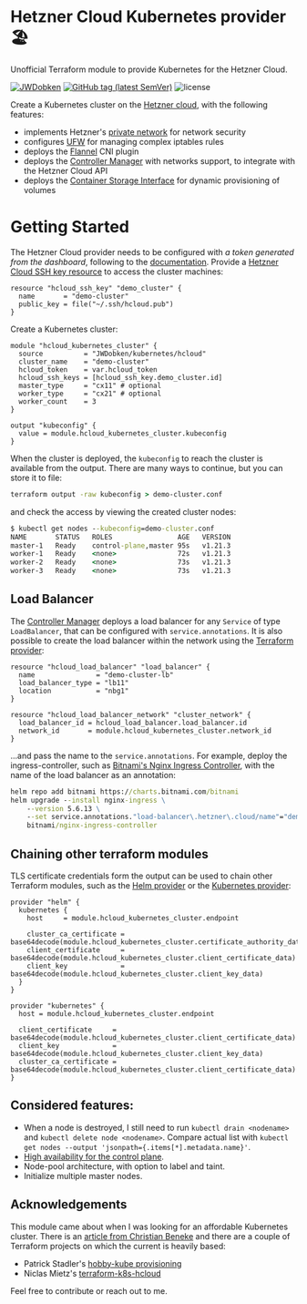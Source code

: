 Hetzner Cloud Kubernetes provider 🏖️
==================

Unofficial Terraform module to provide Kubernetes for the Hetzner Cloud.

[![JWDobken](https://circleci.com/gh/JWDobken/terraform-hcloud-kubernetes.svg?style=shield)](https://app.circleci.com/pipelines/github/JWDobken/terraform-hcloud-kubernetes?branch=main)
[![GitHub tag (latest SemVer)](https://img.shields.io/github/v/tag/JWDobken/terraform-hcloud-kubernetes?label=release)](https://github.com/JWDobken/terraform-hcloud-kubernetes/releases)
![license](https://img.shields.io/github/license/JWDobken/terraform-hcloud-kubernetes.svg)

Create a Kubernetes cluster on the [Hetzner cloud](https://registry.terraform.io/providers/hetznercloud/hcloud/latest/docs), with the following features:

- implements Hetzner's [private network](https://community.hetzner.com/tutorials/hcloud-networks-basic) for network security
- configures [UFW](https://help.ubuntu.com/community/UFW) for managing complex iptables rules
- deploys the [Flannel](https://github.com/coreos/flannel) CNI plugin
- deploys the [Controller Manager](https://github.com/hetznercloud/hcloud-cloud-controller-manager) with networks support, to integrate with the Hetzner Cloud API
- deploys the [Container Storage Interface](https://github.com/hetznercloud/csi-driver) for dynamic provisioning of volumes

# Getting Started

The Hetzner Cloud provider needs to be configured with *a token generated from the dashboard*, following to the [documentation](https://registry.terraform.io/providers/hetznercloud/hcloud/latest/docs). Provide a [Hetzner Cloud SSH key resource](https://registry.terraform.io/providers/hetznercloud/hcloud/latest/docs/resources/ssh_key) to access the cluster machines:

```hcl
resource "hcloud_ssh_key" "demo_cluster" {
  name       = "demo-cluster"
  public_key = file("~/.ssh/hcloud.pub")
}
```

Create a Kubernetes cluster:

```hcl
module "hcloud_kubernetes_cluster" {
  source          = "JWDobken/kubernetes/hcloud"
  cluster_name    = "demo-cluster"
  hcloud_token    = var.hcloud_token
  hcloud_ssh_keys = [hcloud_ssh_key.demo_cluster.id]
  master_type     = "cx11" # optional
  worker_type     = "cx21" # optional
  worker_count    = 3
}

output "kubeconfig" {
  value = module.hcloud_kubernetes_cluster.kubeconfig
}

```

When the cluster is deployed, the `kubeconfig` to reach the cluster is available from the output. There are many ways to continue, but you can store it to file:

```cmd
terraform output -raw kubeconfig > demo-cluster.conf
```

and check the access by viewing the created cluster nodes:

```cmd
$ kubectl get nodes --kubeconfig=demo-cluster.conf
NAME       STATUS   ROLES                AGE   VERSION
master-1   Ready    control-plane,master 95s   v1.21.3
worker-1   Ready    <none>               72s   v1.21.3
worker-2   Ready    <none>               73s   v1.21.3
worker-3   Ready    <none>               73s   v1.21.3
```

## Load Balancer

The [Controller Manager](https://github.com/hetznercloud/hcloud-cloud-controller-manager/blob/master/docs/load_balancers.md) deploys a load balancer for any `Service` of type `LoadBalancer`, that can be configured with `service.annotations`. It is also possible to create the load balancer within the network using the [Terraform provider](https://registry.terraform.io/providers/hetznercloud/hcloud/latest/docs/resources/load_balancer):

```hcl
resource "hcloud_load_balancer" "load_balancer" {
  name               = "demo-cluster-lb"
  load_balancer_type = "lb11"
  location           = "nbg1"
}

resource "hcloud_load_balancer_network" "cluster_network" {
  load_balancer_id = hcloud_load_balancer.load_balancer.id
  network_id       = module.hcloud_kubernetes_cluster.network_id
}
```

...and pass the name to the `service.annotations`. For example, deploy the ingress-controller, such as [Bitnami's Nginx Ingress Controller](https://github.com/bitnami/charts/tree/master/bitnami/nginx-ingress-controller), with the name of the load balancer as an annotation:

```cmd
helm repo add bitnami https://charts.bitnami.com/bitnami
helm upgrade --install nginx-ingress \
    --version 5.6.13 \
    --set service.annotations."load-balancer\.hetzner\.cloud/name"="demo-cluster-lb" \
    bitnami/nginx-ingress-controller
```

## Chaining other terraform modules

TLS certificate credentials form the output can be used to chain other Terraform modules, such as the [Helm provider](https://registry.terraform.io/providers/hashicorp/helm/latest/docs) or the [Kubernetes provider](https://registry.terraform.io/providers/hashicorp/kubernetes/latest/docs):

```hcl
provider "helm" {
  kubernetes {
    host     = module.hcloud_kubernetes_cluster.endpoint

    cluster_ca_certificate = base64decode(module.hcloud_kubernetes_cluster.certificate_authority_data)
    client_certificate     = base64decode(module.hcloud_kubernetes_cluster.client_certificate_data)
    client_key             = base64decode(module.hcloud_kubernetes_cluster.client_key_data)
  }
}

provider "kubernetes" {
  host = module.hcloud_kubernetes_cluster.endpoint

  client_certificate     = base64decode(module.hcloud_kubernetes_cluster.client_certificate_data)
  client_key             = base64decode(module.hcloud_kubernetes_cluster.client_key_data)
  cluster_ca_certificate = base64decode(module.hcloud_kubernetes_cluster.client_certificate_data)
}
```

## Considered features:

- When a node is destroyed, I still need to run `kubectl drain <nodename>` and `kubectl delete node <nodename>`. Compare actual list with `kubectl get nodes --output 'jsonpath={.items[*].metadata.name}'`.
- [High availability for the control plane](https://kubernetes.io/docs/setup/production-environment/tools/kubeadm/high-availability/).
- Node-pool architecture, with option to label and taint.
- Initialize multiple master nodes.

## Acknowledgements 

This module came about when I was looking for an affordable Kubernetes cluster. There is an [article from Christian Beneke](https://community.hetzner.com/tutorials/install-kubernetes-cluster) and there are a couple of Terraform projects on which the current is heavily based:

- Patrick Stadler's [hobby-kube provisioning](https://github.com/hobby-kube/provisioning)
- Niclas Mietz's [terraform-k8s-hcloud](https://github.com/solidnerd/terraform-k8s-hcloud)

Feel free to contribute or reach out to me.
